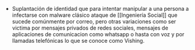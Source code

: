 - Suplantación de identidad que para intentar manipular a una persona a infectarse con malware clásico ataque de [[Ingeniería Social]] que sucede comúnmente por correo, pero otras variaciones como ser victima por mensajes privados de redes sociales, mensajes de aplicaciones de comunicacion como whatsapp o hasta con voz y por llamadas telefónicas lo que se conoce como Vishing.
